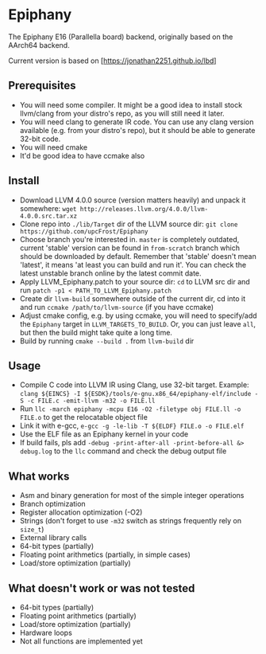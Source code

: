 Epiphany
========

The Epiphany E16 (Parallella board) backend, originally based on the AArch64 backend.

Current version is based on [https://jonathan2251.github.io/lbd]

Prerequisites
-------------
* You will need some compiler. It might be a good idea to install stock llvm/clang from your distro's repo, as you will still need it later.
* You will need clang to generate IR code. You can use any clang version available (e.g. from your distro's repo), but it should be able to generate 32-bit code.
* You will need cmake
* It'd be good idea to have ccmake also

Install
-------
* Download LLVM 4.0.0 source (version matters heavily) and unpack it somewhere: `wget http://releases.llvm.org/4.0.0/llvm-4.0.0.src.tar.xz`
* Clone repo into `./lib/Target` dir of the LLVM source dir: `git clone https://github.com/upcFrost/Epiphany`
* Choose branch you're interested in. `master` is completely outdated, current 'stable' version can be found in `from-scratch` branch which should be downloaded by default. Remember that 'stable' doesn't mean 'latest', it means 'at least you can build and run it'. You can check the latest unstable branch online by the latest commit date.
* Apply LLVM_Epiphany.patch to your source dir: `cd` to LLVM src dir and run `patch -p1 < PATH_TO_LLVM_Epiphany.patch`
* Create dir `llvm-build` somewhere outside of the current dir, cd into it and run `ccmake /path/to/llvm-source` (if you have ccmake)
* Adjust cmake config, e.g. by using ccmake, you will need to specify/add the `Epiphany` target in `LLVM_TARGETS_TO_BUILD`. Or, you can just leave `all`, but then the build might take quite a long time.
* Build by running `cmake --build .` from `llvm-build` dir

Usage 
-----
* Compile C code into LLVM IR using Clang, use 32-bit target. 
  Example: `clang ${EINCS} -I ${ESDK}/tools/e-gnu.x86_64/epiphany-elf/include -S -c FILE.c -emit-llvm -m32 -o FILE.ll `
* Run `llc -march epiphany -mcpu E16 -O2 -filetype obj FILE.ll -o FILE.o` to get the relocatable object file
* Link it with e-gcc, `e-gcc -g -le-lib -T ${ELDF} FILE.o -o FILE.elf`
* Use the ELF file as an Epiphany kernel in your code
* If build fails, pls add `-debug -print-after-all -print-before-all &> debug.log` to the `llc` command and check the debug output file

What works
----------
* Asm and binary generation for most of the simple integer operations
* Branch optimization
* Register allocation optimization (-O2)
* Strings (don't forget to use `-m32` switch as strings frequently rely on `size_t`)
* External library calls
* 64-bit types (partially)
* Floating point arithmetics (partially, in simple cases)
* Load/store optimization (partially)

What doesn't work or was not tested
-----------------------------------
* 64-bit types (partially)
* Floating point arithmetics (partially)
* Load/store optimization (partially)
* Hardware loops
* Not all functions are implemented yet

